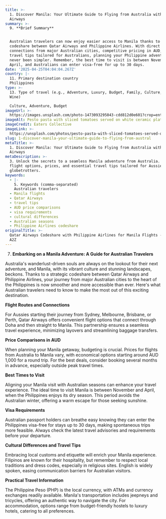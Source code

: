 ```yaml
---
title: >-
  1. Discover Manila: Your Ultimate Guide to Flying from Australia with Qatar
  Airways
summary: >-
  9. **Brief Summary**


  Australian travelers can now enjoy easier access to Manila thanks to a
  codeshare between Qatar Airways and Philippine Airlines. With direct
  connections from major Australian cities, competitive pricing in AUD, and
  travel tips tailored for Australians, planning your Philippine adventure has
  never been simpler. Remember, the best time to visit is between November and
  April, and Australians can enter visa-free for up to 30 days.
date: '2025-04-25T04:04:04.267Z'
country: |-
  11. Primary destination country
  Philippines
type: >-
  13. Type of travel (e.g., Adventure, Luxury, Budget, Family, Culture, Food &
  Wine)

  Culture, Adventure, Budget
imageUrl: >-
  https://images.unsplash.com/photo-1473093295043-cdd812d0e601?crop=entropy&cs=tinysrgb&fit=max&fm=jpg&ixid=M3w3Mzk5OTB8MHwxfHNlYXJjaHwxfHwxMS4lMjBQcmltYXJ5JTIwZGVzdGluYXRpb24lMjBjb3VudHJ5JTBBUGhpbGlwcGluZXMlMjAxMy4lMjBUeXBlJTIwb2YlMjB0cmF2ZWwlMjAlMjhlLmcuJTJDJTIwQWR2ZW50dXJlJTJDJTIwTHV4dXJ5JTJDJTIwQnVkZ2V0JTJDJTIwRmFtaWx5JTJDJTIwQ3VsdHVyZSUyQyUyMEZvb2QlMjAlMjYlMjBXaW5lJTI5JTBBQ3VsdHVyZSUyQyUyMEFkdmVudHVyZSUyQyUyMEJ1ZGdldCUyMHRyYXZlbCUyMGxhbmRzY2FwZXxlbnwwfDB8fHwxNzQ1NTUzODQ0fDA&ixlib=rb-4.0.3&q=80&w=1080
imageAlt: Pesto pasta with sliced tomatoes served on white ceramic plate
imageCredit: Eaters Collective
imageLink: >-
  https://unsplash.com/photos/pesto-pasta-with-sliced-tomatoes-served-on-white-ceramic-plate-12eHC6FxPyg
slug: 1-discover-manila-your-ultimate-guide-to-flying-from-austral
metaTitle: >-
  1. Discover Manila: Your Ultimate Guide to Flying from Australia with Qatar
  Airways
metaDescription: >-
  3. Unlock the secrets to a seamless Manila adventure from Australia. Explore
  flight options, prices, and essential travel tips tailored for Aussie
  globetrotters.
keywords:
  - |-
    5. Keywords (comma-separated)
    Australian travelers
  - Manila flights
  - Qatar Airways
  - travel tips
  - AUD price comparisons
  - visa requirements
  - cultural differences
  - Australian seasons
  - Philippine Airlines codeshare
originalTitle: >-
  Qatar Airways Codeshare with Philippine Airlines for Manila Flights - Aviation
  A2Z
---
```

7. **Embarking on a Manila Adventure: A Guide for Australian Travelers**

Australia's wanderlust-driven souls are always on the lookout for their next adventure, and Manila, with its vibrant culture and stunning landscapes, beckons. Thanks to a strategic codeshare between Qatar Airways and Philippine Airlines, your journey from major Australian cities to the heart of the Philippines is now smoother and more accessible than ever. Here's what Australian travelers need to know to make the most out of this exciting destination.

**Flight Routes and Connections**

For Aussies starting their journey from Sydney, Melbourne, Brisbane, or Perth, Qatar Airways offers convenient flight options that connect through Doha and then straight to Manila. This partnership ensures a seamless travel experience, minimizing layovers and streamlining baggage transfers.

**Price Comparisons in AUD**

When planning your Manila getaway, budgeting is crucial. Prices for flights from Australia to Manila vary, with economical options starting around AUD 1,000 for a round trip. For the best deals, consider booking several months in advance, especially outside peak travel times.

**Best Times to Visit**

Aligning your Manila visit with Australian seasons can enhance your travel experience. The ideal time to visit Manila is between November and April, when the Philippines enjoys its dry season. This period avoids the Australian winter, offering a warm escape for those seeking sunshine.

**Visa Requirements**

Australian passport holders can breathe easy knowing they can enter the Philippines visa-free for stays up to 30 days, making spontaneous trips more feasible. Always check the latest travel advisories and requirements before your departure.

**Cultural Differences and Travel Tips**

Embracing local customs and etiquette will enrich your Manila experience. Filipinos are known for their hospitality, but remember to respect local traditions and dress codes, especially in religious sites. English is widely spoken, easing communication barriers for Australian visitors.

**Practical Travel Information**

The Philippine Peso (PHP) is the local currency, with ATMs and currency exchanges readily available. Manila's transportation includes jeepneys and tricycles, offering an authentic way to navigate the city. For accommodation, options range from budget-friendly hostels to luxury hotels, catering to all preferences.
